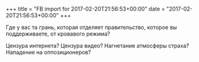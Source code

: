 +++
title = "FB import for 2017-02-20T21:56:53+00:00"
date = "2017-02-20T21:56:53+00:00"
+++

Где у вас та грань, которая отделяет правительство, которое вы поддерживаете, от кровавого режима?

Цензура интернета? Цензура видео? Нагнетание атмосферы страха? Нападение на оппозиционеров?



